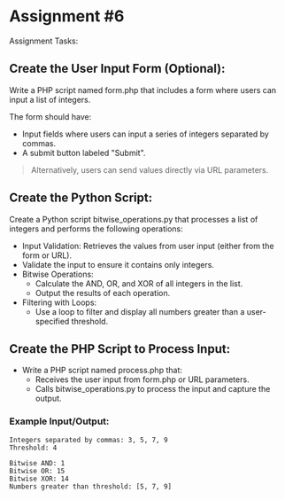 # Assignment #6

Assignment Tasks:

## Create the User Input Form (Optional):

Write a PHP script named form.php that includes a form where users can input a list of integers.

The form should have:
- Input fields where users can input a series of integers separated by commas.
- A submit button labeled "Submit".
> Alternatively, users can send values directly via URL parameters.

## Create the Python Script:

Create a Python script bitwise_operations.py that processes a list of integers and performs the following operations:

- Input Validation: Retrieves the values from user input (either from the form or URL).
- Validate the input to ensure it contains only integers.
- Bitwise Operations:
  - Calculate the AND, OR, and XOR of all integers in the list.
  - Output the results of each operation.
- Filtering with Loops:
  - Use a loop to filter and display all numbers greater than a user-specified threshold.

## Create the PHP Script to Process Input:

- Write a PHP script named process.php that:
  - Receives the user input from form.php or URL parameters.
  - Calls bitwise_operations.py to process the input and capture the output.

### Example Input/Output:

```
Integers separated by commas: 3, 5, 7, 9  
Threshold: 4  

Bitwise AND: 1  
Bitwise OR: 15  
Bitwise XOR: 14  
Numbers greater than threshold: [5, 7, 9]
```
